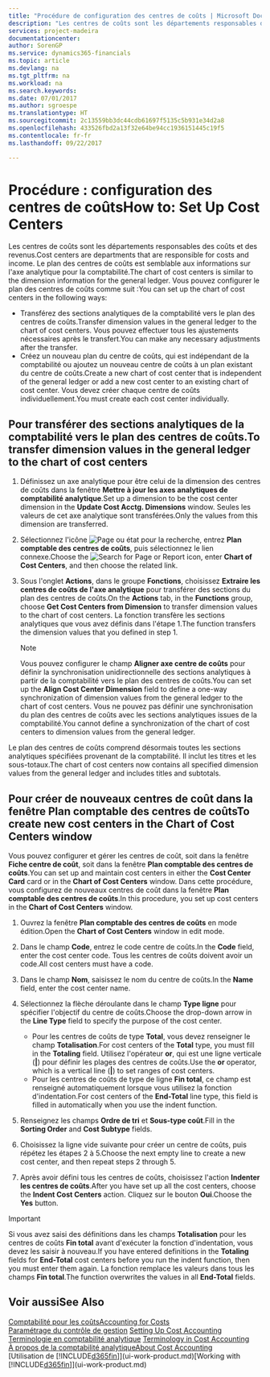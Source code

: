 ```yaml
---
title: "Procédure de configuration des centres de coûts | Microsoft Docs"
description: "Les centres de coûts sont les départements responsables des coûts et des revenus. Le plan des centres de coûts est semblable aux informations sur l'axe analytique pour la comptabilité."
services: project-madeira
documentationcenter: 
author: SorenGP
ms.service: dynamics365-financials
ms.topic: article
ms.devlang: na
ms.tgt_pltfrm: na
ms.workload: na
ms.search.keywords: 
ms.date: 07/01/2017
ms.author: sgroespe
ms.translationtype: HT
ms.sourcegitcommit: 2c13559bb3dc44cdb61697f5135c5b931e34d2a8
ms.openlocfilehash: 433526fbd2a13f32e64be94cc1936151445c19f5
ms.contentlocale: fr-fr
ms.lasthandoff: 09/22/2017

---
```

# <a name="how-to-set-up-cost-centers"></a><span data-ttu-id="ec4d8-104">Procédure : configuration des centres de coûts</span><span class="sxs-lookup"><span data-stu-id="ec4d8-104">How to: Set Up Cost Centers</span></span>
<span data-ttu-id="ec4d8-105">Les centres de coûts sont les départements responsables des coûts et des revenus.</span><span class="sxs-lookup"><span data-stu-id="ec4d8-105">Cost centers are departments that are responsible for costs and income.</span></span> <span data-ttu-id="ec4d8-106">Le plan des centres de coûts est semblable aux informations sur l'axe analytique pour la comptabilité.</span><span class="sxs-lookup"><span data-stu-id="ec4d8-106">The chart of cost centers is similar to the dimension information for the general ledger.</span></span> <span data-ttu-id="ec4d8-107">Vous pouvez configurer le plan des centres de coûts comme suit :</span><span class="sxs-lookup"><span data-stu-id="ec4d8-107">You can set up the chart of cost centers in the following ways:</span></span>  

-   <span data-ttu-id="ec4d8-108">Transférez des sections analytiques de la comptabilité vers le plan des centres de coûts.</span><span class="sxs-lookup"><span data-stu-id="ec4d8-108">Transfer dimension values in the general ledger to the chart of cost centers.</span></span> <span data-ttu-id="ec4d8-109">Vous pouvez effectuer tous les ajustements nécessaires après le transfert.</span><span class="sxs-lookup"><span data-stu-id="ec4d8-109">You can make any necessary adjustments after the transfer.</span></span>  
-   <span data-ttu-id="ec4d8-110">Créez un nouveau plan du centre de coûts, qui est indépendant de la comptabilité ou ajoutez un nouveau centre de coûts à un plan existant du centre de coûts.</span><span class="sxs-lookup"><span data-stu-id="ec4d8-110">Create a new chart of cost center that is independent of the general ledger or add a new cost center to an existing chart of cost center.</span></span> <span data-ttu-id="ec4d8-111">Vous devez créer chaque centre de coûts individuellement.</span><span class="sxs-lookup"><span data-stu-id="ec4d8-111">You must create each cost center individually.</span></span>  

## <a name="to-transfer-dimension-values-in-the-general-ledger-to-the-chart-of-cost-centers"></a><span data-ttu-id="ec4d8-112">Pour transférer des sections analytiques de la comptabilité vers le plan des centres de coûts.</span><span class="sxs-lookup"><span data-stu-id="ec4d8-112">To transfer dimension values in the general ledger to the chart of cost centers</span></span>  
1.  <span data-ttu-id="ec4d8-113">Définissez un axe analytique pour être celui de la dimension des centres de coûts dans la fenêtre **Mettre à jour les axes analytiques de comptabilité analytique**.</span><span class="sxs-lookup"><span data-stu-id="ec4d8-113">Set up a dimension to be the cost center dimension in the **Update Cost Acctg. Dimensions** window.</span></span> <span data-ttu-id="ec4d8-114">Seules les valeurs de cet axe analytique sont transférées.</span><span class="sxs-lookup"><span data-stu-id="ec4d8-114">Only the values from this dimension are transferred.</span></span>  
2.  <span data-ttu-id="ec4d8-115">Sélectionnez l'icône ![Page ou état pour la recherche](media/ui-search/search_small.png "icône Page ou état pour la recherche"), entrez **Plan comptable des centres de coûts**, puis sélectionnez le lien connexe.</span><span class="sxs-lookup"><span data-stu-id="ec4d8-115">Choose the ![Search for Page or Report](media/ui-search/search_small.png "Search for Page or Report icon") icon, enter **Chart of Cost Centers**, and then choose the related link.</span></span>  
3.  <span data-ttu-id="ec4d8-116">Sous l'onglet **Actions**, dans le groupe **Fonctions**, choisissez **Extraire les centres de coûts de l'axe analytique** pour transférer des sections du plan des centres de coûts.</span><span class="sxs-lookup"><span data-stu-id="ec4d8-116">On the **Actions** tab, in the **Functions** group, choose **Get Cost Centers from Dimension** to transfer dimension values to the chart of cost centers.</span></span> <span data-ttu-id="ec4d8-117">La fonction transfère les sections analytiques que vous avez définis dans l'étape 1.</span><span class="sxs-lookup"><span data-stu-id="ec4d8-117">The function transfers the dimension values that you defined in step 1.</span></span>  

    > [!NOTE]  
    >  <span data-ttu-id="ec4d8-118">Vous pouvez configurer le champ **Aligner axe centre de coûts** pour définir la synchronisation unidirectionnelle des sections analytiques à partir de la comptabilité vers le plan des centres de coûts.</span><span class="sxs-lookup"><span data-stu-id="ec4d8-118">You can set up the **Align Cost Center Dimension**  field to define a one-way synchronization of dimension values from the general ledger to the chart of cost centers.</span></span> <span data-ttu-id="ec4d8-119">Vous ne pouvez pas définir une synchronisation du plan des centres de coûts avec les sections analytiques issues de la comptabilité.</span><span class="sxs-lookup"><span data-stu-id="ec4d8-119">You cannot define a synchronization of the chart of cost centers to dimension values from the general ledger.</span></span>  

<span data-ttu-id="ec4d8-120">Le plan des centres de coûts comprend désormais toutes les sections analytiques spécifiées provenant de la comptabilité. Il inclut les titres et les sous-totaux.</span><span class="sxs-lookup"><span data-stu-id="ec4d8-120">The chart of cost centers now contains all specified dimension values from the general ledger and includes titles and subtotals.</span></span>  

## <a name="to-create-new-cost-centers-in-the-chart-of-cost-centers-window"></a><span data-ttu-id="ec4d8-121">Pour créer de nouveaux centres de coût dans la fenêtre Plan comptable des centres de coûts</span><span class="sxs-lookup"><span data-stu-id="ec4d8-121">To create new cost centers in the Chart of Cost Centers window</span></span>  
<span data-ttu-id="ec4d8-122">Vous pouvez configurer et gérer les centres de coût, soit dans la fenêtre **Fiche centre de coût**, soit dans la fenêtre **Plan comptable des centres de coûts**.</span><span class="sxs-lookup"><span data-stu-id="ec4d8-122">You can set up and maintain cost centers in either the **Cost Center Card** card or in the **Chart of Cost Centers** window.</span></span> <span data-ttu-id="ec4d8-123">Dans cette procédure, vous configurez de nouveaux centres de coût dans la fenêtre **Plan comptable des centres de coûts**.</span><span class="sxs-lookup"><span data-stu-id="ec4d8-123">In this procedure, you set up cost centers in the **Chart of Cost Centers** window.</span></span>  

1. <span data-ttu-id="ec4d8-124">Ouvrez la fenêtre **Plan comptable des centres de coûts** en mode édition.</span><span class="sxs-lookup"><span data-stu-id="ec4d8-124">Open the **Chart of Cost Centers** window in edit mode.</span></span>  
2. <span data-ttu-id="ec4d8-125">Dans le champ **Code**, entrez le code centre de coûts.</span><span class="sxs-lookup"><span data-stu-id="ec4d8-125">In the **Code** field, enter the cost center code.</span></span> <span data-ttu-id="ec4d8-126">Tous les centres de coûts doivent avoir un code.</span><span class="sxs-lookup"><span data-stu-id="ec4d8-126">All cost centers must have a code.</span></span>  
3. <span data-ttu-id="ec4d8-127">Dans le champ **Nom**, saisissez le nom du centre de coûts.</span><span class="sxs-lookup"><span data-stu-id="ec4d8-127">In the **Name** field, enter the cost center name.</span></span>  
4. <span data-ttu-id="ec4d8-128">Sélectionnez la flèche déroulante dans le champ **Type ligne** pour spécifier l'objectif du centre de coûts.</span><span class="sxs-lookup"><span data-stu-id="ec4d8-128">Choose the drop-down arrow in the **Line Type** field to specify the purpose of the cost center.</span></span>  

    - <span data-ttu-id="ec4d8-129">Pour les centres de coûts de type **Total**, vous devez renseigner le champ **Totalisation**.</span><span class="sxs-lookup"><span data-stu-id="ec4d8-129">For cost centers of the **Total** type, you must fill in the **Totaling** field.</span></span> <span data-ttu-id="ec4d8-130">Utilisez l'opérateur **or**, qui est une ligne verticale (**&#124;**) pour définir les plages des centres de coûts.</span><span class="sxs-lookup"><span data-stu-id="ec4d8-130">Use the **or** operator, which is a vertical line (**&#124;**) to set ranges of cost centers.</span></span>  
    - <span data-ttu-id="ec4d8-131">Pour les centres de coûts de type de ligne **Fin total**, ce champ est renseigné automatiquement lorsque vous utilisez la fonction d'indentation.</span><span class="sxs-lookup"><span data-stu-id="ec4d8-131">For cost centers of the **End-Total** line type, this field is filled in automatically when you use the indent function.</span></span>  
5.  <span data-ttu-id="ec4d8-132">Renseignez les champs **Ordre de tri** et **Sous-type coût**.</span><span class="sxs-lookup"><span data-stu-id="ec4d8-132">Fill in the **Sorting Order** and **Cost Subtype** fields.</span></span>  
6.  <span data-ttu-id="ec4d8-133">Choisissez la ligne vide suivante pour créer un centre de coûts, puis répétez les étapes 2 à 5.</span><span class="sxs-lookup"><span data-stu-id="ec4d8-133">Choose the next empty line to create a new cost center, and then repeat steps 2 through 5.</span></span>  
7.  <span data-ttu-id="ec4d8-134">Après avoir défini tous les centres de coûts, choisissez l'action **Indenter les centres de coûts**.</span><span class="sxs-lookup"><span data-stu-id="ec4d8-134">After you have set up all the cost centers, choose the **Indent Cost Centers** action.</span></span> <span data-ttu-id="ec4d8-135">Cliquez sur le bouton **Oui**.</span><span class="sxs-lookup"><span data-stu-id="ec4d8-135">Choose the **Yes** button.</span></span>  

> [!IMPORTANT]  
>  <span data-ttu-id="ec4d8-136">Si vous avez saisi des définitions dans les champs **Totalisation** pour les centres de coûts **Fin total** avant d'exécuter la fonction d'indentation, vous devez les saisir à nouveau.</span><span class="sxs-lookup"><span data-stu-id="ec4d8-136">If you have entered definitions in the **Totaling** fields for **End-Total** cost centers before you run the indent function, then you must enter them again.</span></span> <span data-ttu-id="ec4d8-137">La fonction remplace les valeurs dans tous les champs **Fin total**.</span><span class="sxs-lookup"><span data-stu-id="ec4d8-137">The function overwrites the values in all **End-Total** fields.</span></span>  

## <a name="see-also"></a><span data-ttu-id="ec4d8-138">Voir aussi</span><span class="sxs-lookup"><span data-stu-id="ec4d8-138">See Also</span></span>  
[<span data-ttu-id="ec4d8-139">Comptabilité pour les coûts</span><span class="sxs-lookup"><span data-stu-id="ec4d8-139">Accounting for Costs</span></span>](finance-manage-cost-accounting.md)  
<span data-ttu-id="ec4d8-140">[Paramétrage du contrôle de gestion](finance-set-up-cost-accounting.md) </span><span class="sxs-lookup"><span data-stu-id="ec4d8-140">[Setting Up Cost Accounting](finance-set-up-cost-accounting.md) </span></span>  
<span data-ttu-id="ec4d8-141">[Terminologie en comptabilité analytique](finance-terminology-in-cost-accounting.md) </span><span class="sxs-lookup"><span data-stu-id="ec4d8-141">[Terminology in Cost Accounting](finance-terminology-in-cost-accounting.md) </span></span>  
[<span data-ttu-id="ec4d8-142">À propos de la comptabilité analytique</span><span class="sxs-lookup"><span data-stu-id="ec4d8-142">About Cost Accounting</span></span>](finance-about-cost-accounting.md)  
<span data-ttu-id="ec4d8-143">[Utilisation de [!INCLUDE[d365fin](includes/d365fin_md.md)]](ui-work-product.md)</span><span class="sxs-lookup"><span data-stu-id="ec4d8-143">[Working with [!INCLUDE[d365fin](includes/d365fin_md.md)]](ui-work-product.md)</span></span>

